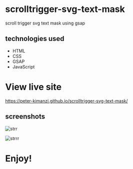 # scrolltrigger-svg-text-mask

scroll trigger svg text mask using gsap

## technologies used
* HTML
* CSS
* GSAP
* JavaScript


# View live site

https://peter-kimanzi.github.io/scrolltrigger-svg-text-mask/

## screenshots
![strr](https://user-images.githubusercontent.com/71552773/174469925-519b55e9-a020-4656-b41d-dc02cbf61b1a.PNG)

![strrr](https://user-images.githubusercontent.com/71552773/174469940-c94031bd-786a-4c8a-9cb9-ce30ae6cc011.PNG)



# Enjoy!
